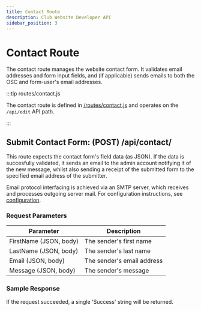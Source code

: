 ```yaml
---
title: Contact Route
description: Club Website Developer API
sidebar_position: 3
---
```


# Contact Route

The contact route manages the website contact form. It validates email addresses and form input fields, and (if applicable) sends emails to both the OSC and form-user's email addresses.

:::tip routes/contact.js

The contact route is defined in [/routes/contact.js](https://github.com/ufosc/Club_Website_2/blob/main/routes/contact.js) and operates on the `/api/edit` API path.

:::

## Submit Contact Form: (POST) /api/contact/

This route expects the contact form's field data (as JSON). If the data is succesfully validated, it sends an email to the admin account notifying it of the new message, whilst also sending a receipt of the submitted form to the specified email address of the submitter.

Email protocol interfacing is achieved via an SMTP server, which receives and processes outgoing server mail. For configuration instructions, see [configuration](/docs/website/Developers/configuration).

### Request Parameters

| Parameter              | Description                |
|------------------------|----------------------------|
| FirstName (JSON, body) | The sender's first name    |
| LastName (JSON, body)  | The sender's last name     |
| Email (JSON, body)     | The sender's email address |
| Message (JSON, body)   | The sender's message       |

### Sample Response

If the request succeeded, a single 'Success' string will be returned.
